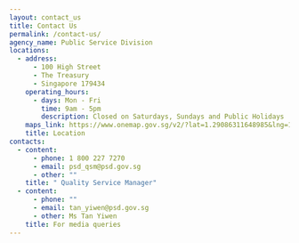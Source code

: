 ```yaml
---
layout: contact_us
title: Contact Us
permalink: /contact-us/
agency_name: Public Service Division
locations:
  - address:
      - 100 High Street
      - The Treasury
      - Singapore 179434
    operating_hours:
      - days: Mon - Fri
        time: 9am - 5pm
        description: Closed on Saturdays, Sundays and Public Holidays
    maps_link: https://www.onemap.gov.sg/v2/?lat=1.29086311648985&lng=103.849639606454
    title: Location
contacts:
  - content:
      - phone: 1 800 227 7270
      - email: psd_qsm@psd.gov.sg
      - other: ""
    title: " Quality Service Manager"
  - content:
      - phone: ""
      - email: tan_yiwen@psd.gov.sg
      - other: Ms Tan Yiwen
    title: For media queries
---
```

